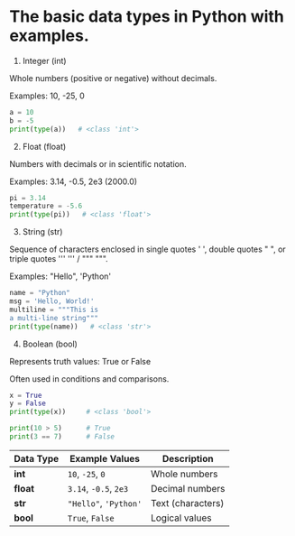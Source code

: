 # The basic data types in Python with examples.


1. Integer (int)

Whole numbers (positive or negative) without decimals.

Examples: 10, -25, 0

```py
a = 10
b = -5
print(type(a))   # <class 'int'>
```
2. Float (float)

Numbers with decimals or in scientific notation.

Examples: 3.14, -0.5, 2e3 (2000.0)

```py
pi = 3.14
temperature = -5.6
print(type(pi))   # <class 'float'>

```
3. String (str)

Sequence of characters enclosed in single quotes ' ', double quotes " ", or triple quotes ''' ''' / """ """.

Examples: "Hello", 'Python'


```py
name = "Python"
msg = 'Hello, World!'
multiline = """This is
a multi-line string"""
print(type(name))   # <class 'str'>

```
4. Boolean (bool)

Represents truth values: True or False

Often used in conditions and comparisons.
```py
x = True
y = False
print(type(x))     # <class 'bool'>

print(10 > 5)      # True
print(3 == 7)      # False
```

| Data Type | Example Values        | Description       |
| --------- | --------------------- | ----------------- |
| **int**   | `10`, `-25`, `0`      | Whole numbers     |
| **float** | `3.14`, `-0.5`, `2e3` | Decimal numbers   |
| **str**   | `"Hello"`, `'Python'` | Text (characters) |
| **bool**  | `True`, `False`       | Logical values    |

